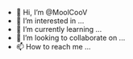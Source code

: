 - 👋 Hi, I’m @MoolCooV
- 👀 I’m interested in ...
- 🌱 I’m currently learning ...
- 💞️ I’m looking to collaborate on ...
- 📫 How to reach me ...

<!---
MoolCooV/MoolCooV is a ✨ special ✨ repository because its `README.md` (this file) appears on your GitHub profile.
You can click the Preview link to take a look at your changes.
--->
